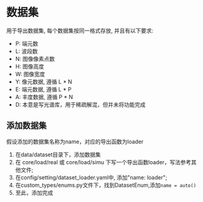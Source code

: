 # 数据集

用于导出数据集, 每个数据集按同一格式存放, 并且有以下要求:

- P: 端元数
- L: 波段数
- N: 图像像素点数
- H: 图像高度
- W: 图像宽度
- Y: 像元数据, 遵循 L * N
- E: 端元数据, 遵循 L * P
- A: 丰度数据, 遵循 P * N
- D: 本意是写光谱库，用于稀疏解混，但并未将功能完成

## 添加数据集

假设添加的数据集名称为name，对应的导出函数为loader

1. 在data/dataset目录下，添加数据集
2. 在 core/load/real 或 core/load/simu 下写一个导出函数loader，写法参考其他文件;
3. 在config/setting/dataset_loader.yaml中, 添加"name: loader";
4. 在custom_types/enums.py文件下，找到DatasetEnum,添加`name = auto()`
5. 至此，添加完成

